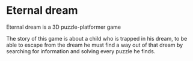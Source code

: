# Eternal dream
Eternal dream is a 3D puzzle-platformer game

The story of this game is about a child who is trapped in his dream, to be able to escape from the dream he must find a way out of that dream by searching for information and solving every puzzle he finds.
